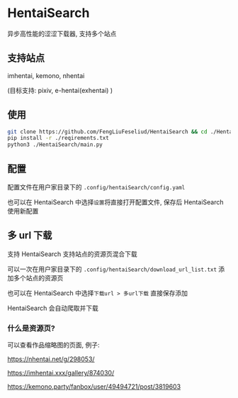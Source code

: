 # HentaiSearch

异步高性能的涩涩下载器, 支持多个站点

## 支持站点

imhentai, kemono, nhentai

(目标支持: pixiv, e-hentai(exhentai) )

## 使用

```bash
git clone https://github.com/FengLiuFeseliud/HentaiSearch && cd ./HentaiSearch
pip install -r ./reqirements.txt
python3 ./HentaiSearch/main.py
```

## 配置

配置文件在用户家目录下的 `.config/hentaiSearch/config.yaml`

也可以在 HentaiSearch 中选择`设置`将直接打开配置文件, 保存后 HentaiSearch 使用新配置

## 多 url 下载

支持 HentaiSearch 支持站点的资源页混合下载

可以一次在用户家目录下的 `.config/hentaiSearch/download_url_list.txt` 添加多个站点的资源页

也可以在 HentaiSearch 中选择`下载url > 多url下载` 直接保存添加

HentaiSearch 会自动爬取并下载

### 什么是资源页?

可以查看作品缩略图的页面, 例子:

https://nhentai.net/g/298053/

https://imhentai.xxx/gallery/874030/

https://kemono.party/fanbox/user/49494721/post/3819603